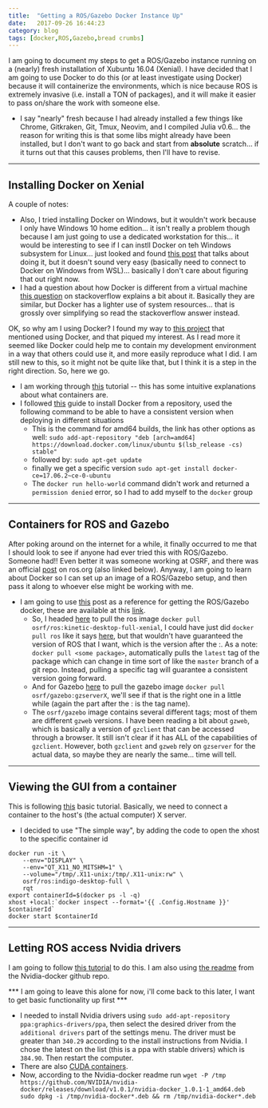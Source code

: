 ```yaml
---
title:  "Getting a ROS/Gazebo Docker Instance Up"
date:   2017-09-26 16:44:23
category: blog
tags: [docker,ROS,Gazebo,bread crumbs]
---
```

I am going to document my steps to get a ROS/Gazebo instance running on a (nearly) fresh installation of Xubuntu 16.04 (Xenial). I have decided that I am going to use Docker to do this (or at least investigate using Docker) because it will containerize the environments, which is nice because ROS is extremely invasive (i.e. install a TON of packages), and it will make it easier to pass on/share the work with someone else.

* I say "nearly" fresh because I had already installed a few things like Chrome, Gitkraken, Git, Tmux, Neovim, and I compiled Julia v0.6... the reason for writing this is that some libs might already have been installed, but I don't want to go back and start from **absolute** scratch... if it turns out that this causes problems, then I'll have to revise.


---

## Installing Docker on Xenial
A couple of notes:

* Also, I tried installing Docker on Windows, but it wouldn't work because I only have Windows 10 home edition... it isn't really a problem though because I am just going to use a dedicated workstation for this... it would be interesting to see if I can instll Docker on teh Windows subsystem for Linux... just looked and found [this post][8] that talks about doing it, but it doesn't sound very easy (basically need to connect to Docker on Windows from WSL)... basically I don't care about figuring that out right now.
* I had a question about how Docker is different from a virtual machine [this question][10] on stackoverflow explains a bit about it. Basically they are similar, but Docker has a lighter use of system resources... that is grossly over simplifying so read the stackoverflow answer instead.

OK, so why am I using Docker? I found my way to [this project][4] that mentioned using Docker, and that piqued my interest. As I read more it seemed like Docker could help me to contain my development environment in a way that others could use it, and more easily reproduce what I did. I am still new to this, so it might not be quite like that, but I think it is a step in the right direction. So, here we go.

* I am working through [this][3] tutorial -- this has some intuitive explanations about what containers are.
* I followed [this][1] guide to install Docker from a repository, used the following command to be able to have a consistent version when deploying in different situations
    * This is the command for amd64 builds, the link has other options as well: `sudo add-apt-repository "deb [arch=amd64] https://download.docker.com/linux/ubuntu $(lsb_release -cs) stable" `
   * followed by: `sudo apt-get update`
   * finally we get a specific version `sudo apt-get install docker-ce=17.06.2~ce-0-ubuntu`
   * The `docker run hello-world` command didn't work and returned a `permission denied` error, so I had to add myself to the `docker` group
   
---

## Containers for ROS and Gazebo
After poking around on the internet for a while, it finally occurred to me that I should look to see if anyone had ever tried this with ROS/Gazebo. Someone had!! Even better it was someone working at OSRF, and there was an official [post][2] on ros.org (also linked below). Anyway, I am going to learn about Docker so I can set up an image of a ROS/Gazebo setup, and then pass it along to whoever else might be working with me.

* I am going to use [this][2] post as a reference for getting the ROS/Gazebo docker, these are available at this [link][7].
    * So, I headed [here][5] to pull the ros image `docker pull osrf/ros:kinetic-desktop-full-xenial`, I could have just did `docker pull ros` like it says [here][9], but that wouldn't have guaranteed the version of ROS that I want, which is the version after the :. As a note: `docker pull <some package>`, automatically pulls the `latest` tag of the package which can change in time sort of like the `master` branch of a git repo. Instead, pulling a specific tag will guarantee a consistent version going forward.
    * And for Gazebo [here][6] to pull the gazebo image `docker pull osrf/gazebo:gzserverX`, we'll see if that is the right one in a little while (again the part after the : is the tag name).
    * The `osrf/gazebo` image contains several different tags; most of them are different `gzweb` versions. I have been reading a bit about `gzweb`, which is basically a version of `gzclient` that can be accessed through a browser. It still isn't clear if it has ALL of the capabilities of `gzclient`. However, both `gzclient` and `gzweb` rely on `gzserver` for the actual data, so maybe they are nearly the same... time will tell.
    
---

## Viewing the GUI from a container

This is following [this][14] basic tutorial. Basically, we need to connect a container to the host's (the actual computer) X server.

* I decided to use "The simple way", by adding the code to open the xhost to the specific container id

```
docker run -it \
    --env="DISPLAY" \
    --env="QT_X11_NO_MITSHM=1" \
    --volume="/tmp/.X11-unix:/tmp/.X11-unix:rw" \
    osrf/ros:indigo-desktop-full \
    rqt
export containerId=$(docker ps -l -q)
xhost +local:`docker inspect --format='{{ .Config.Hostname }}' $containerId`
docker start $containerId
```
---

## Letting ROS access Nvidia drivers

I am going to follow [this tutorial][11] to do this. I am also using [the readme][12] from the Nvidia-docker github repo.

*** I am going to leave this alone for now, i'll come back to this later, I want to get basic functionality up first ***

* I needed to install Nvidia drivers using `sudo add-apt-repository ppa:graphics-drivers/ppa`, then select the desired driver from the `additional drivers` part of the settings menu. The driver must be greater than `340.29` according to the install instructions from Nvidia. I chose the latest on the list (this is a ppa with stable drivers) which is `384.90`. Then restart the computer.
* There are also [CUDA containers][13]. 
* Now, according to the Nvidia-docker readme run `wget -P /tmp https://github.com/NVIDIA/nvidia-docker/releases/download/v1.0.1/nvidia-docker_1.0.1-1_amd64.deb
sudo dpkg -i /tmp/nvidia-docker*.deb && rm /tmp/nvidia-docker*.deb`


[1]: https://docs.docker.com/engine/installation/linux/docker-ce/ubuntu/#install-from-a-package
[2]: http://www.ros.org/news/2015/08/official-docker-hub-repo-for-ros-and-gazebo.html
[3]: https://docs.docker.com/get-started/
[4]: https://github.com/osrf/car_demo
[5]: https://hub.docker.com/r/osrf/ros/
[6]: https://hub.docker.com/r/osrf/gazebo/
[7]: https://hub.docker.com/u/osrf/
[8]: https://blog.jayway.com/2017/04/19/running-docker-on-bash-on-windows/
[9]: http://wiki.ros.org/docker/Tutorials/Docker
[10]: https://stackoverflow.com/questions/16047306/how-is-docker-different-from-a-normal-virtual-machine
[11]: http://wiki.ros.org/docker/Tutorials/Hardware%20Acceleration
[12]: https://github.com/NVIDIA/nvidia-docker
[13]: https://github.com/NVIDIA/nvidia-docker/wiki/CUDA#requirements
[14]: http://wiki.ros.org/docker/Tutorials/GUI